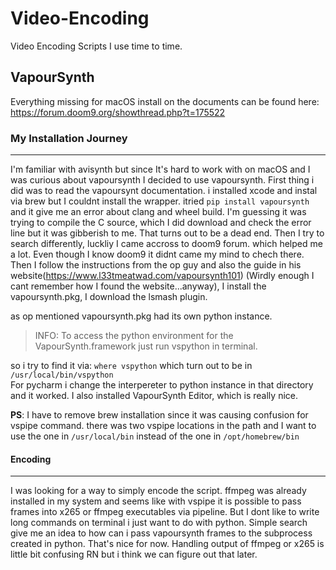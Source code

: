 # Video-Encoding

Video Encoding Scripts I use time to time.

## VapourSynth

Everything missing for macOS install on the documents can be found here:
https://forum.doom9.org/showthread.php?t=175522

### My Installation Journey

-----------
I'm familiar with avisynth but since It's hard to work with on macOS and I was curious about vapoursynth I decided to use vapoursynth.
First thing i did was to read the vapoursynt documentation. i installed xcode and instal via brew but I couldnt install the wrapper. itried
`pip install vapoursynth` and it give me an error about clang and wheel build. I'm guessing it was trying to compile the C source, which I did download and check the error line
but it was gibberish to me. That turns out to be a dead end. Then I try to search differently, luckliy I came accross to doom9 forum. which helped me a lot.
Even though I know doom9 it didnt came my mind to chech there. Then I follow the instructions from the op guy and also the guide in his website(https://www.l33tmeatwad.com/vapoursynth101)
(Wirdly enough I cant remember how I found the website...anyway), I install the vapoursynth.pkg, I download the lsmash plugin.

as op mentioned vapoursynth.pkg had its own python instance.
> INFO: To access the python environment for the VapourSynth.framework just run vspython in terminal.

so i try to find it via:
`where vspython`
which turn out to be in `/usr/local/bin/vspython`   
For pycharm i change the interpereter to python instance in that directory and it worked.
I also installed VapourSynth Editor, which is really nice.

**PS**:
I have to remove brew installation since it was causing confusion for vspipe command.
there was two vspipe locations in the path and I want to use the one in `/usr/local/bin` instead of the one in `/opt/homebrew/bin`

#### Encoding

-----------
I was looking for a way to simply encode the script. ffmpeg was already installed in my system and seems like with vspipe it is possible to pass
frames into x265 or ffmpeg executables via pipeline. But I dont like to write long commands on terminal i just want to do with python. Simple search give me an idea to how can i pass vapoursynth frames to the subprocess created in python.
That's nice for now. Handling output of ffmpeg or x265 is little bit confusing RN but i think we can figure out that later.